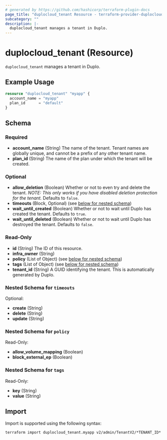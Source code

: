 ```yaml
---
# generated by https://github.com/hashicorp/terraform-plugin-docs
page_title: "duplocloud_tenant Resource - terraform-provider-duplocloud"
subcategory: ""
description: |-
  duplocloud_tenant manages a tenant in Duplo.
---
```


# duplocloud_tenant (Resource)

`duplocloud_tenant` manages a tenant in Duplo.

## Example Usage

```terraform
resource "duplocloud_tenant" "myapp" {
  account_name = "myapp"
  plan_id      = "default"
}
```

<!-- schema generated by tfplugindocs -->
## Schema

### Required

- **account_name** (String) The name of the tenant. Tenant names are globally unique, and cannot be a prefix of any other tenant name.
- **plan_id** (String) The name of the plan under which the tenant will be created.

### Optional

- **allow_deletion** (Boolean) Whether or not to even try and delete the tenant. *NOTE: This only works if you have disabled deletion protection for the tenant.* Defaults to `false`.
- **timeouts** (Block, Optional) (see [below for nested schema](#nestedblock--timeouts))
- **wait_until_created** (Boolean) Whether or not to wait until Duplo has created the tenant. Defaults to `true`.
- **wait_until_deleted** (Boolean) Whether or not to wait until Duplo has destroyed the tenant. Defaults to `false`.

### Read-Only

- **id** (String) The ID of this resource.
- **infra_owner** (String)
- **policy** (List of Object) (see [below for nested schema](#nestedatt--policy))
- **tags** (List of Object) (see [below for nested schema](#nestedatt--tags))
- **tenant_id** (String) A GUID identifying the tenant. This is automatically generated by Duplo.

<a id="nestedblock--timeouts"></a>
### Nested Schema for `timeouts`

Optional:

- **create** (String)
- **delete** (String)
- **update** (String)


<a id="nestedatt--policy"></a>
### Nested Schema for `policy`

Read-Only:

- **allow_volume_mapping** (Boolean)
- **block_external_ep** (Boolean)


<a id="nestedatt--tags"></a>
### Nested Schema for `tags`

Read-Only:

- **key** (String)
- **value** (String)

## Import

Import is supported using the following syntax:

```shell
terraform import duplocloud_tenant.myapp v2/admin/TenantV2/*TENANT_ID*
```
